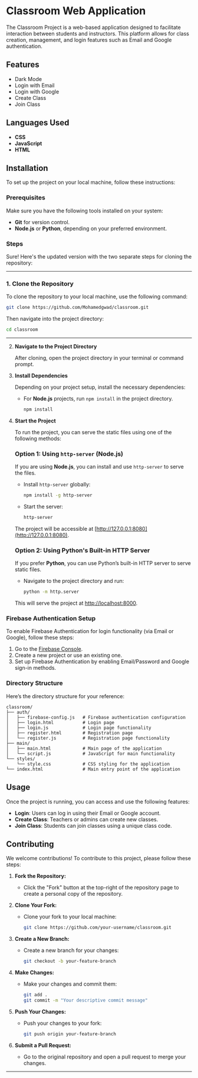 # Classroom Web Application

The Classroom Project is a web-based application designed to facilitate interaction between students and instructors. This platform allows for class creation, management, and login features such as Email and Google authentication.

## Features

- Dark Mode
- Login with Email
- Login with Google
- Create Class
- Join Class

## Languages Used

- **CSS**
- **JavaScript**
- **HTML**

## Installation

To set up the project on your local machine, follow these instructions:

### Prerequisites

Make sure you have the following tools installed on your system:

- **Git** for version control.
- **Node.js** or **Python**, depending on your preferred environment.

### Steps

Sure! Here's the updated version with the two separate steps for cloning the repository:

---

### 1. **Clone the Repository**

To clone the repository to your local machine, use the following command:

```bash
git clone https://github.com/Mohamedgwad/classroom.git
```

Then navigate into the project directory:

```bash
cd classroom
```

---

2. **Navigate to the Project Directory**

   After cloning, open the project directory in your terminal or command prompt.

3. **Install Dependencies**

   Depending on your project setup, install the necessary dependencies:

   - For **Node.js** projects, run `npm install` in the project directory.
   
     ```bash
     npm install
     ```

4. **Start the Project**

   To run the project, you can serve the static files using one of the following methods:

   ### Option 1: Using `http-server` (Node.js)

   If you are using **Node.js**, you can install and use `http-server` to serve the files.

   - Install `http-server` globally:
     ```bash
     npm install -g http-server
     ```

   - Start the server:
     ```bash
     http-server
     ```

   The project will be accessible at [http://127.0.0.1:8080](http://127.0.0.1:8080).

   ### Option 2: Using Python's Built-in HTTP Server

   If you prefer **Python**, you can use Python’s built-in HTTP server to serve static files.

   - Navigate to the project directory and run:
     ```bash
     python -m http.server
     ```

   This will serve the project at [http://localhost:8000](http://localhost:8000).

### Firebase Authentication Setup

To enable Firebase Authentication for login functionality (via Email or Google), follow these steps:

1. Go to the [Firebase Console](https://console.firebase.google.com/).
2. Create a new project or use an existing one.
3. Set up Firebase Authentication by enabling Email/Password and Google sign-in methods.

### Directory Structure

Here’s the directory structure for your reference:

```
classroom/
├── auth/
│   ├── firebase-config.js   # Firebase authentication configuration
│   ├── login.html           # Login page
│   ├── login.js             # Login page functionality
│   ├── register.html        # Registration page
│   └── register.js          # Registration page functionality
├── main/
│   ├── main.html            # Main page of the application
│   └── script.js            # JavaScript for main functionality
└── styles/
    └── style.css            # CSS styling for the application
└── index.html               # Main entry point of the application
```

## Usage

Once the project is running, you can access and use the following features:

- **Login**: Users can log in using their Email or Google account.
- **Create Class**: Teachers or admins can create new classes.
- **Join Class**: Students can join classes using a unique class code.

## Contributing

We welcome contributions! To contribute to this project, please follow these steps:

1. **Fork the Repository:**
   - Click the "Fork" button at the top-right of the repository page to create a personal copy of the repository.

2. **Clone Your Fork:**
   - Clone your fork to your local machine:

     ```bash
     git clone https://github.com/your-username/classroom.git
     ```

3. **Create a New Branch:**
   - Create a new branch for your changes:

     ```bash
     git checkout -b your-feature-branch
     ```

4. **Make Changes:**
   - Make your changes and commit them:

     ```bash
     git add .
     git commit -m "Your descriptive commit message"
     ```

5. **Push Your Changes:**
   - Push your changes to your fork:

     ```bash
     git push origin your-feature-branch
     ```

6. **Submit a Pull Request:**
   - Go to the original repository and open a pull request to merge your changes.

---

